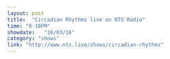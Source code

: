 ```yaml
---
layout: post
title:  "Circadian Rhythms live on NTS Radio"
time: "8-10PM"
showdate:   "16/03/16"
category: "shows"
link: "http://www.nts.live/shows/circadian-rhythms"
---
```

